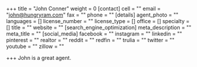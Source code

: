 +++
title = "John Conner"
weight = 0
[contact]
cell = ""
email = "john@hungryram.com"
fax = ""
phone = ""
[details]
agent_photo = ""
languages = []
license_number = ""
license_type = []
office = []
specialty = []
title = ""
website = ""
[search_engine_optimization]
meta_description = ""
meta_title = ""
[social_media]
facebook = ""
instagram = ""
linkedin = ""
pinterest = ""
realtor = ""
reddit = ""
redfin = ""
trulia = ""
twitter = ""
youtube = ""
zillow = ""

+++
John is a great agent.